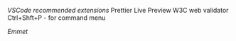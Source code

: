 
*VSCode recommended extensions*
Prettier
Live Preview
W3C web validator
Ctrl+Shft+P - for command menu


*Emmet*
